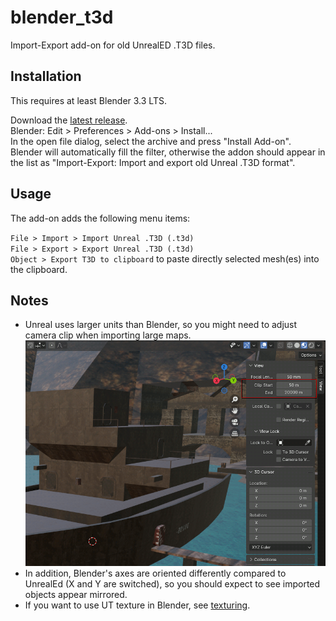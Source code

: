 # blender_t3d

Import-Export add-on for old UnrealED .T3D files.

## Installation

This requires at least Blender 3.3 LTS.

Download the [latest release](https://github.com/crapola/blender_t3d/releases/latest).  
Blender: Edit > Preferences > Add-ons > Install...  
In the open file dialog, select the archive and press "Install Add-on".  
Blender will automatically fill the filter, otherwise the addon should appear in the list as "Import-Export: Import and export old Unreal .T3D format".  

## Usage

The add-on adds the following menu items:

`File > Import > Import Unreal .T3D (.t3d)` \
`File > Export > Export Unreal .T3D (.t3d)` \
`Object > Export T3D to clipboard` to paste directly selected mesh(es) into the clipboard.

## Notes

* Unreal uses larger units than Blender, so you might need to adjust camera clip when importing large maps.
![Image](camera_clip.png)
* In addition, Blender's axes are oriented differently compared to UnrealEd (X and Y are switched), so you should expect to see imported objects appear mirrored.
* If you want to use UT texture in Blender, see [texturing](texturing/instructions.md).